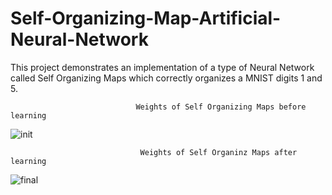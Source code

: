 # Self-Organizing-Map-Artificial-Neural-Network
This project demonstrates an implementation of a type of Neural Network called Self Organizing Maps which correctly organizes a MNIST digits 1 and 5.

```
                            Weights of Self Organizing Maps before learning
```
![init](https://user-images.githubusercontent.com/25164326/34077633-8b47a1e8-e2d6-11e7-9bb6-0dab9191c845.png)

```
                             Weights of Self Organinz Maps after learning 
```
![final](https://user-images.githubusercontent.com/25164326/34077634-8e32ade4-e2d6-11e7-9e12-684070786d19.png)
